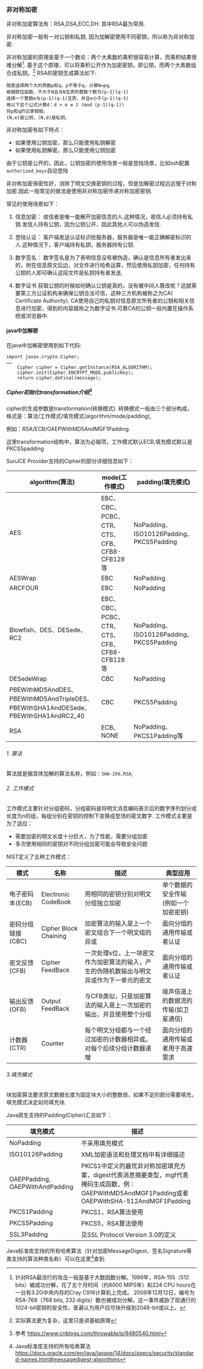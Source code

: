 ### 非对称加密

非对称加密算法有：RSA,DSA,ECC,DH.
其中RSA最为常用.

非对称加密一般有一对公钥和私钥, 因为加解密使用不同密钥，所以称为非对称加密.

非对称加密的原理是基于一个数论：两个大素数的乘积很容易计算，而乘积结果很难分解[^1].
基于这个原理，可以将乘积公开作为加密密钥，即公钥，而两个大素数组合成私钥。[^2]
RSA的密钥生成算法如下:

```
随意选择两个大的质数p和q，p不等于q，计算N=pq。
根据欧拉函数，不大于N且与N互质的整数个数为(p-1)(q-1)
选择一个整数e与(p-1)(q-1)互质，并且e小于(p-1)(q-1)
用以下这个公式计算d：d × e ≡ 1 (mod (p-1)(q-1))
将p和q的记录销毁。
(N,e)是公钥，(N,d)是私钥。
```

非对称加密有如下特点：

* 如果使用公钥加密，那么只能使用私钥解密
* 如果使用私钥解密，那么只能使用公钥加密

由于公钥是公开的，因此，公钥加密的使用场景一般是登陆场景，比如ssh配置`authorized_keys`自动登陆

非对称加密保密性好，消除了明文交换密钥的过程，但是加解密过程远远慢于对称加密.因此一般常见的做法是使用非对称加密传递对称加密密钥.

常见的使用场景如下：

1. 信息加密：
   收信者是唯一能解开加密信息的人.这种情况，收信人必须持有私钥.发信人持有公钥，因为公钥公开，因此其他人可以伪造发信.

2. 登陆认证：
   客户端发送认证标识给服务器，服务器是唯一能正确解密标识的人.这种情况下，客户端持有私钥，服务器持有公钥.

3. 数字签名：
   数字签名是为了表明信息没有被伪造，确认是信息所有者发出来的，附在信息原文后边，对文件进行哈希运算，然后使用私钥加密，任何持有公钥的人即可确认这段文件是私钥持有者发送.

4. 数字证书
   获取公钥的时候如何确认公钥是真的，没有被中间人篡改呢？这就需要第三方公证机构来确保公钥合法可信，这种三方机构被称之为CA(
   Certificate Authority).
   CA使用自己的私钥对信息原文所有者的公钥和相关信息进行加密，得到的内容就称之为数字证书.可靠CA的公钥一般内置在操作系统或浏览器中.

#### java中加解密

在java中加解密使用到如下代码:

```
import javax.crypto.Cipher;
……
    Cipher cipher = Cipher.getInstance(RSA_ALGORITHM);
    cipher.init(Cipher.ENCRYPT_MODE,publicKey);
    return cipher.doFinal(message);
```

##### Cipher初始化transformation介绍[^3]

cipher的生成参数是transformation(转换模式).
转换模式一般由三个部分构成，格式是：算法/工作模式/填充模式(algorithm/mode/padding),

例如：RSA/ECB/OAEPWithMD5AndMGF1Padding.

这里transformation结构中，算法为必输项，工作模式默认ECB,填充模式默认是PKCS5padding

SunJCE Provider支持的Cipher的部分详细信息如下：

|algorithm(算法)| 	mode(工作模式) | 	padding(填充模式)  |
|----|-----------------------------------|-----------------------------------------|
|AES| 	EBC、CBC、PCBC、CTR、CTS、CFB、CFB8-CFB128等 | 	NoPadding、ISO10126Padding、PKCS5Padding |
|AESWrap| 	EBC                              | 	NoPadding                              |
|ARCFOUR| 	EBC                              | 	NoPadding                              |
|Blowfish、DES、DESede、RC2| 	EBC、CBC、PCBC、CTR、CTS、CFB、CFB8-CFB128等 | 	NoPadding、ISO10126Padding、PKCS5Padding| 
|DESedeWrap| 	CBC      | 	NoPadding|
|PBEWithMD5AndDES、PBEWithMD5AndTripleDES、PBEWithSHA1AndDESede、PBEWithSHA1AndRC2_40| 	CBC| 	PKCS5Padding|
|RSA| 	ECB、NONE                         | 	NoPadding、PKCS1Padding等                |

###### 1. 算法

算法就是据具体加解的算法名称，例如：`SHA-256,RSA`;

###### 2. 工作模式

工作模式主要针对分组密码，分组密码是将明文消息编码表示后的数字序列划分成长度为n的组，每组分别在密钥的控制下变换成登场的密文数字.
工作模式主要是为了适应：

* 需要加密的明文长度十分巨大，为了性能，需要分组加密
* 多次使用相同的密钥对不同分组加密可能会导致安全问题

NIST定义了五种工作模式：

|模式| 	名称                                                                         | 	描述                                                         | 	典型应用                |
|---|-----------------------------------------------------------------------------|-------------------------------------------------------------|----------------------|
|电子密码本(ECB)	| Electronic CodeBook| 	用相同的密钥分别对明文分组独立加密| 	单个数据的安全传输(例如一个加密密钥) |
|密码分组链接(CBC)| 	Cipher Block Chaining| 	加密算法的输入是上一个密文组合下一个明文组的异或| 	面向分组的通用传输或者认证       |
|密文反馈(CFB)	| Cipher FeedBack| 	一次处理s位，上一块密文作为加密算法的输入，产生的伪随机数输出与明文异或作为下一单元的密文| 	面向分组的通用传输或者认证       |
|输出反馈(OFB)	| Output FeedBack| 	与CFB类似，只是加密算法的输入是上一次加密的输出，并且使用整个分组| 	噪声信道上的数据流的传输(如卫星通信) |
|计数器(CTR)	| Counter| 	每个明文分组都与一个经过加密的计数器相异或。对每个后续分组计数器递增| 面向分组的通用传输或者用于高速需求    |

###### 3.填充模式

块加密算法要求原文数据长度为固定块大小的整数倍，如果不足的部分需要填充，填充模式决定如何填充块.

Java原生支持的Padding(Cipher)汇总如下：

|填充模式| 描述                                                                                   |
|---|--------------------------------------------------------------------------------------------|
|NoPadding        | 不采用填充模式                                                                |
|ISO10126Padding  | XML加密语法和处理文档中有详细描述                                               |
|OAEPPadding, OAEPWith<digest>And<mgf>Padding| PKCS1中定义的最优非对称加密填充方案，digest代表消息摘要类型，mgf代表掩码生成函数，例：OAEPWithMD5AndMGF1Padding或者OAEPWithSHA-512AndMGF1Padding |
|PKCS1Padding     | 	PKCS1，RSA算法使用                                                           |                
|PKCS5Padding     | 	PKCS5，RSA算法使用                                                           |               
|SSL3Padding      | 	见SSL Protocol Version 3.0的定义                                             | 


Java标准库支持的所有哈希算法（针对加密MessageDigest、签名Signature等类支持的算法种类名称）可以在这里[^4]查到.


[^1]:针对RSA最流行的攻击一般是基于大数因数分解。1999年，RSA-155（512 bits）被成功分解，花了五个月时间（约8000 MIPS年）和224 CPU
hours在一台有3.2G中央内存的Cray C916计算机上完成。
2009年12月12日，编号为RSA-768（768 bits, 232 digits）数也被成功分解。这一事件威胁了现通行的1024-bit密钥的安全性，普遍认为用户应尽快升级到2048-bit或以上。
[^2]:实际算法更为复杂，这里只是讲基础原理
[^3]:参考 https://www.cnblogs.com/throwable/p/9480540.html
[^4]:Java标准库支持的所有哈希算法 https://docs.oracle.com/en/java/javase/14/docs/specs/security/standard-names.html#messagedigest-algorithms
